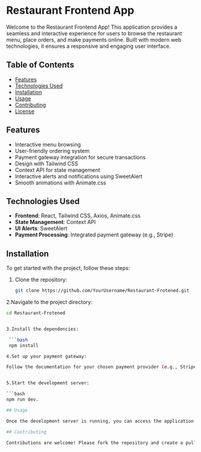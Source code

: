 # Restaurant Frontend App

Welcome to the Restaurant Frontend App! This application provides a seamless and interactive experience for users to browse the restaurant menu, place orders, and make payments online. Built with modern web technologies, it ensures a responsive and engaging user interface.

## Table of Contents

- [Features](#features)
- [Technologies Used](#technologies-used)
- [Installation](#installation)
- [Usage](#usage)
- [Contributing](#contributing)
- [License](#license)

## Features

- Interactive menu browsing
- User-friendly ordering system
- Payment gateway integration for secure transactions
- Design with Tailwind CSS
- Context API for state management
- Interactive alerts and notifications using SweetAlert
- Smooth animations with Animate.css

## Technologies Used

- **Frontend**: React, Tailwind CSS, Axios, Animate.css
- **State Management**: Context API
- **UI Alerts**: SweetAlert
- **Payment Processing**: Integrated payment gateway (e.g., Stripe)

## Installation

To get started with the project, follow these steps:

1. Clone the repository:

   ```bash
   git clone https://github.com/YourUsername/Restaurant-Frotened.git

2.Navigate to the project directory:

  ```bash
  cd Restaurant-Frotened

  
3.Install the dependencies:

   ```bash
   npm install
  
4.Set up your payment gateway:

Follow the documentation for your chosen payment provider (e.g., Stripe, PayPal) to obtain your API keys and configure your environment.


5.Start the development server:

  ```bash
  npm run dev.

## Usage

Once the development server is running, you can access the application at your local port.

## Contributing

Contributions are welcome! Please fork the repository and create a pull request for any improvements, features, or bug fixes.


